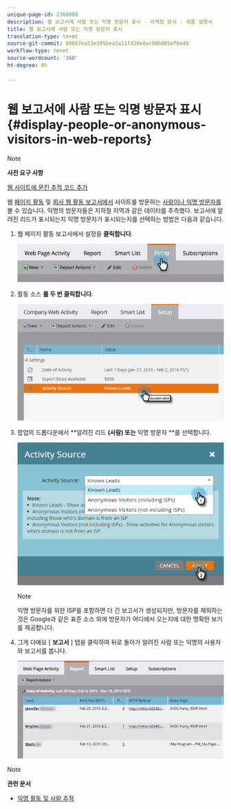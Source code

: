 ```yaml
---
unique-page-id: 2360008
description: 웹 보고서에 사람 또는 익명 방문자 표시 - 마케팅 문서 - 제품 설명서
title: 웹 보고서에 사람 또는 익명 방문자 표시
translation-type: tm+mt
source-git-commit: 00887ea53e395bea3a11fd28e0ac98b085ef6ed8
workflow-type: tm+mt
source-wordcount: '160'
ht-degree: 0%

---
```



# 웹 보고서에 사람 또는 익명 방문자 표시 {#display-people-or-anonymous-visitors-in-web-reports}

>[!NOTE]
>
>**사전 요구 사항**
>
>[웹 사이트에 문킨 추적 코드 추가](../../../../product-docs/administration/additional-integrations/add-munchkin-tracking-code-to-your-website.md)

웹 [페이지 활동](../../../../product-docs/reporting/basic-reporting/report-types/web-page-activity-report.md) 및 [회사 웹 활동 보고서에서](../../../../product-docs/reporting/basic-reporting/report-types/company-web-activity-report.md) 사이트를 방문하는 [사람이나 익명 방문자를](../../../../product-docs/core-marketo-concepts/smart-lists-and-static-lists/managing-people-in-smart-lists/understanding-anonymous-activity-and-people.md) 볼 수 있습니다. 익명의 방문자들은 지하철 지역과 같은 데이터를 추측했다.  보고서에 알려진 리드가 표시되는지 익명 방문자가 표시되는지를 선택하는 방법은 다음과 같습니다.

1. 웹 페이지 활동 보고서에서 설정을 **클릭합니다**.

   ![](assets/image2015-3-10-11-3a43-3a13.png)

1. 활동 소스 **를 두 번 클릭합니다**.

   ![](assets/image2016-2-2-14-3a5-3a59.png)

1. 팝업의 드롭다운에서 **알려진 리드 **(사람) 또는** 익명 방문자 **를 선택합니다.

   ![](assets/image2016-2-2-14-3a7-3a8.png)

   >[!NOTE]
   >
   >익명 방문자를 위한 ISP를 포함하면 더 긴 보고서가 생성되지만, 방문자를 제외하는 것은 Google과 같은 표준 소스 외에 방문자가 어디에서 오는지에 대한 명확한 보기를 제공합니다.

1. 그게 다예요 [ **보고서** ] 탭을 클릭하여 뒤로 돌아가 알려진 사람 또는 익명의 사용자와 보고서를 봅니다.

   ![](assets/image2015-3-10-11-3a48-3a36.png)

>[!NOTE]
>
>**관련 문서**
>
>* [익명 활동 및 사람 추적](tracking-anonymous-activity-and-people.md)

>



